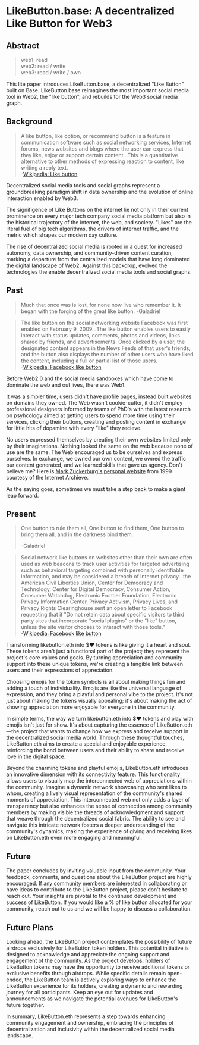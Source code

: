 # LikeButton.base: A decentralized Like Button for Web3

## Abstract

> web1: read <br> 
> web2: read / write <br> 
> web3: read / write / own <br> 

This lite paper introduces LikeButton.base, a decentralized "Like Button" built on Base. 
LikeButton.base reimagines the most important social media tool in Web2, the "like button", 
and rebuilds for the Web3 social media graph. 

## Background

> A like button, like option, or recommend button is a feature in communication software such
> as social networking services, Internet forums, news websites and blogs where the user can
> express that they like, enjoy or support certain content...This is a quantitative alternative
> to other methods of expressing reaction to content, like writing a reply text.<br>
> -[Wikipedia: Like button](https://en.wikipedia.org/wiki/Like_button)

Decentralized social media tools and social graphs represent a groundbreaking paradigm shift in
data ownership and the evolution of online interaction enabled by Web3. 

The signifigence of Like Buttons on the internet lie not only in their current prominence on every 
major tech company social media platform but also in the historical trajectory of the internet, 
the web, and society. "Likes" are the literal fuel of big tech algorithms, the drivers of internet traffic,
and the metric which shapes our modern day culture.

The rise of decentralized social media is rooted in a quest for increased autonomy, data ownership, 
and community-driven content curation, marking a departure from the centralized models that have 
long dominated the digital landscape of Web2. Against this backdrop, evolved the technologies the enable 
decentralized social media tools and social graphs.

## Past

> Much that once was is lost, for none now live who remember it. It began with the forging of the great like button.
> -Galadriel

> The like button on the social networking website Facebook was first enabled on February 9, 2009...The like button
> enables users to easily interact with status updates, comments, photos and videos, links shared by friends, and
> advertisements. Once clicked by a user, the designated content appears in the News Feeds of that user's friends,
> and the button also displays the number of other users who have liked the content, including a full or partial list of those users.<br> 
> -[Wikipedia: Facebook like button](https://en.wikipedia.org/wiki/Facebook_like_button)

Before Web2.0 and the social media sandboxes which have come to dominate the web and out lives, there was Web1.  

It was a simpler time, users didn't have profile pages, instead built websites on domains they owned.  The Web
wasn't cookie-cutter, it didn't employ professional designers informed by teams of PhD's with the latest research
on psyhcology aimed at getting users to spend more time using their services, clicking their buttons, creating and
posting content in exchange for little hits of dopamine with every "like" they recieve.

No users expressed themselves by creating their own websites limited only by their imaginations.  Nothing looked 
the same on the web because none of use are the same.  The Web encouraged us to be ourselves and express ourselves.
In exchange, we owned our own content, we owned the traffic our content generated, and we learned skills that gave
us agency.  Don't believe me?  Here is [Mark Zuckerburg's personal website](https://web.archive.org/web/20021104225654/http://www.angelfire.com/ny/mez51/) from 1999 courtesy of the Internet Archieve.

As the saying goes, sometimes we must take a step back to make a giant leap forward.

## Present

> One button to rule them all, One button to find them,
> One button to bring them all, and in the darkness bind them.
>
> -Galadriel

> Social network like buttons on websites other than their own are often used as web beacons to track user activities for targeted
> advertising such as behavioral targeting combined with personally identifiable information, and may be considered a breach of
> Internet privacy...the American Civil Liberties Union, Center for Democracy and Technology, Center for Digital Democracy,
> Consumer Action, Consumer Watchdog, Electronic Frontier Foundation, Electronic Privacy Information Center, Privacy Activism, Privacy
> Lives, and Privacy Rights Clearinghouse sent an open letter to Facebook requesting that it "Do not retain data about specific visitors
> to third party sites that incorporate "social plugins" or the "like" button, unless the site visitor chooses to interact with those tools."<br> 
> -[Wikipedia: Facebook like button](https://en.wikipedia.org/wiki/Facebook_like_button)

Transforming likebutton.eth into $❤️ tokens is like giving it a heart and soul. These tokens aren't just a functional part of
the project; they represent the project's core values and goals. By turning appreciation and community support into these unique
tokens, we're creating a tangible link between users and their expressions of appreciation.

Choosing emojis for the token symbols is all about making things fun and adding a touch of individuality. Emojis are like the
universal language of expression, and they bring a playful and personal vibe to the project. It's not just about making the tokens
visually appealing; it's about making the act of showing appreciation more enjoyable for everyone in the community.

In simple terms, the way we turn likebutton.eth into $❤️ tokens and play with emojis isn't just for show. It's about capturing the 
essence of LikeButton.eth—the project that wants to change how we express and receive support in the decentralized social media world.
Through these thoughtful touches, LikeButton.eth aims to create a special and enjoyable experience, reinforcing the bond between users
and their ability to share and receive love in the digital space.

Beyond the charming tokens and playful emojis, LikeButton.eth introduces an innovative dimension with its connectivity feature. This 
functionality allows users to visually map the interconnected web of appreciations within the community. Imagine a dynamic network 
showcasing who sent likes to whom, creating a lively visual representation of the community's shared moments of appreciation. This 
interconnected web not only adds a layer of transparency but also enhances the sense of connection among community members by making 
visible the threads of acknowledgment and support that weave through the decentralized social fabric. The ability to see and navigate 
this intricate network fosters a deeper understanding of the community's dynamics, making the experience of giving and receiving likes 
on LikeButton.eth even more engaging and meaningful.

## Future

The paper concludes by inviting valuable input from the community. Your feedback, comments, and questions about the LikeButton project are highly encouraged. If any community members are interested in collaborating or have ideas to contribute to the LikeButton project, please don't hesitate to reach out. Your insights are pivotal to the continued development and success of LikeButton. If you would like a % of like button allocated for your community, reach out to us and we will be happy to discuss a collaboration.

## Future Plans

Looking ahead, the LikeButton project contemplates the possibility of future airdrops exclusively for LikeButton token holders. This potential initiative is designed to acknowledge and appreciate the ongoing support and engagement of the community. As the project develops, holders of LikeButton tokens may have the opportunity to receive additional tokens or exclusive benefits through airdrops. While specific details remain open-ended, the LikeButton team is actively exploring ways to enhance the LikeButton experience for its holders, creating a dynamic and rewarding journey for all participants. Keep an eye out for updates and announcements as we navigate the potential avenues for LikeButton's future together.

In summary, LikeButton.eth represents a step towards enhancing community engagement and ownership, embracing the principles of decentralization and inclusivity within the decentralized social media landscape.

